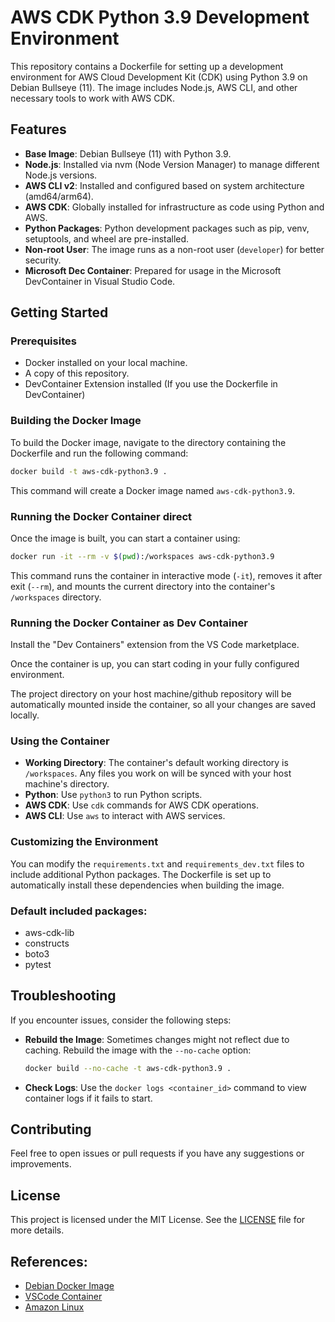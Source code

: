 # AWS CDK Python 3.9 Development Environment

This repository contains a Dockerfile for setting up a development environment for AWS Cloud Development Kit (CDK) using Python 3.9 on Debian Bullseye (11). The image includes Node.js, AWS CLI, and other necessary tools to work with AWS CDK.

## Features

- **Base Image**: Debian Bullseye (11) with Python 3.9.
- **Node.js**: Installed via nvm (Node Version Manager) to manage different Node.js versions.
- **AWS CLI v2**: Installed and configured based on system architecture (amd64/arm64).
- **AWS CDK**: Globally installed for infrastructure as code using Python and AWS.
- **Python Packages**: Python development packages such as pip, venv, setuptools, and wheel are pre-installed.
- **Non-root User**: The image runs as a non-root user (`developer`) for better security.
- **Microsoft Dec Container**: Prepared for usage in the Microsoft DevContainer in Visual Studio Code.
  

## Getting Started

### Prerequisites

- Docker installed on your local machine.
- A copy of this repository.
- DevContainer Extension installed (If you use the Dockerfile in DevContainer)

### Building the Docker Image

To build the Docker image, navigate to the directory containing the Dockerfile and run the following command:

```bash
docker build -t aws-cdk-python3.9 .
```

This command will create a Docker image named `aws-cdk-python3.9`.

### Running the Docker Container direct

Once the image is built, you can start a container using:

```bash
docker run -it --rm -v $(pwd):/workspaces aws-cdk-python3.9
```

This command runs the container in interactive mode (`-it`), removes it after exit (`--rm`), and mounts the current directory into the container's `/workspaces` directory.

### Running the Docker Container as Dev Container

Install the "Dev Containers" extension from the VS Code marketplace.

Once the container is up, you can start coding in your fully configured environment.

The project directory on your host machine/github repository will be automatically mounted inside the container, so all your changes are saved locally.

### Using the Container

- **Working Directory**: The container's default working directory is `/workspaces`. Any files you work on will be synced with your host machine's directory.
- **Python**: Use `python3` to run Python scripts.
- **AWS CDK**: Use `cdk` commands for AWS CDK operations.
- **AWS CLI**: Use `aws` to interact with AWS services.

### Customizing the Environment

You can modify the `requirements.txt` and `requirements_dev.txt` files to include additional Python packages. The Dockerfile is set up to automatically install these dependencies when building the image.

### Default included packages:
* aws-cdk-lib
* constructs
* boto3
* pytest

## Troubleshooting

If you encounter issues, consider the following steps:

- **Rebuild the Image**: Sometimes changes might not reflect due to caching. Rebuild the image with the `--no-cache` option:
  ```bash
  docker build --no-cache -t aws-cdk-python3.9 .
  ```
- **Check Logs**: Use the `docker logs <container_id>` command to view container logs if it fails to start.

## Contributing

Feel free to open issues or pull requests if you have any suggestions or improvements.

## License

This project is licensed under the MIT License. See the [LICENSE](LICENSE) file for more details.

## References:
* [Debian Docker Image](https://hub.docker.com/_/debian)
* [VSCode Container](
https://code.visualstudio.com/docs/devcontainers/containers)
* [Amazon Linux](https://docs.aws.amazon.com/linux/)
